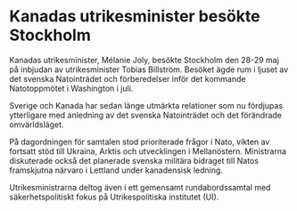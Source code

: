 # Kanadas utrikesminister besökte Stockholm

Kanadas utrikesminister, Mélanie Joly, besökte Stockholm den 28\-29 maj på inbjudan av utrikesminister Tobias Billström. Besöket ägde rum i ljuset av det svenska Natointrädet och förberedelser inför det kommande Natotoppmötet i Washington i juli.


Sverige och Kanada har sedan länge utmärkta relationer som nu fördjupas ytterligare med anledning av det svenska Natointrädet och det förändrade omvärldsläget.

På dagordningen för samtalen stod prioriterade frågor i Nato, vikten av fortsatt stöd till Ukraina, Arktis och utvecklingen i Mellanöstern. Ministrarna diskuterade också det planerade svenska militära bidraget till Natos framskjutna närvaro i Lettland under kanadensisk ledning.

Utrikesministrarna deltog även i ett gemensamt rundabordssamtal med säkerhetspolitiskt fokus på Utrikespolitiska institutet (UI).
